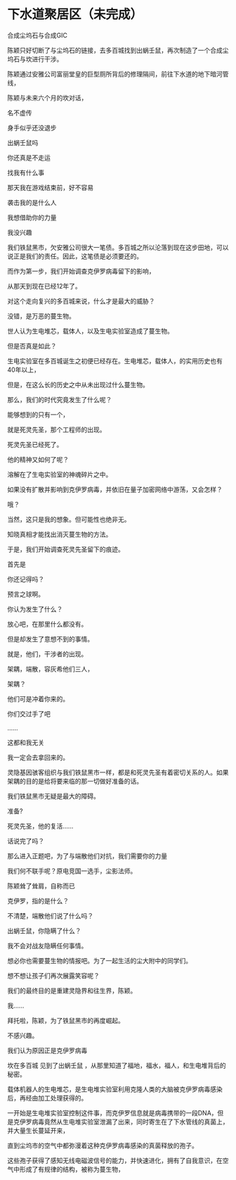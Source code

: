 # 下水道聚居区（未完成）

合成尘坞石与合成GIC

陈颖只好切断了与尘坞石的链接，去多百城找到出蜗壬鼠，再次制造了一个合成尘坞石与坎进行干涉。

陈颖通过安雅公司富丽堂皇的巨型厕所背后的修理隔间，前往下水道的地下暗河管线，

陈颖与未来六个月的坎对话，

名不虚传

身手似乎还没退步

出蜗壬鼠吗

你还真是不走运

找我有什么事

那天我在游戏结束前，好不容易

袭击我的是什么人

我想借助你的力量

我没兴趣

我们铁鼠黑市，欠安雅公司很大一笔债。多百城之所以沦落到现在这步田地，可以说正是我们的责任。因此，这笔债是必须要还的。

而作为第一步，我们开始调查克伊罗病毒留下的影响，

从那天到现在已经12年了。

对这个走向复兴的多百城来说，什么才是最大的威胁？

没错，是万恶的蔓生物。

世人认为生电堆芯，载体人，以及生电实验室造成了蔓生物。

但是否真是如此？

生电实验室在多百城诞生之初便已经存在。生电堆芯，载体人，的实用历史也有40年以上，

但是，在这么长的历史之中从未出现过什么蔓生物。

那么，我们的时代究竟发生了什么呢？

能够想到的只有一个，

就是死灵先圣，那个工程师的出现。

死灵先圣已经死了。

他的精神又如何了呢？

溶解在了生电实验室的神魂碎片之中。

如果没有扩散并影响到克伊罗病毒，并依旧在量子加密网络中游荡，又会怎样？

哦？

当然，这只是我的想象。但可能性也绝非无。

知晓真相才能找出消灭蔓生物的方法。

于是，我们开始调查死灵先圣留下的痕迹。

首先是

你还记得吗？

预言之球啊。

你认为发生了什么？

放心吧，在那里什么都没有。

但是却发生了意想不到的事情。

就是，他们，干涉者的出现。

架耦，端散，容灰希他们三人，

架耦？

他们可是冲着你来的。

你们交过手了吧

……

这都和我无关

我一定会去拿回来的。

灵隐基因骇客组织与我们铁鼠黑市一样，都是和死灵先圣有着密切关系的人。如果架耦的目的是给将要来临的那一切做好准备的话。

我们铁鼠黑市无疑是最大的障碍。

准备?

死灵先圣，他的复活……

话说完了吗？

那么进入正题吧，为了与端散他们对抗，我们需要你的力量

我们何不联手呢？原电竞国一选手，尘影法师。

陈颖耸了耸肩，自称而已

克伊罗，指的是什么？

不清楚，端散他们说了什么吗？

出蜗壬鼠，你隐瞒了什么？

我不会对战友隐瞒任何事情。

想必你也需要蔓生物的情报吧。为了一起生活的尘大附中的同学们。

想不想让孩子们再次展露笑容呢？

我们的最终目的是重建灵隐界和往生界，陈颖。

我……

拜托啦，陈颖，为了铁鼠黑市的再度崛起。

不感兴趣。

我们认为原因正是克伊罗病毒

坎在多百城 见到了出蜗壬鼠 ，从那里知道了福地，福水，福人，和生电堆背后的秘密。

载体机器人的生电堆芯，是生电堆实验室利用克隆人类的大脑被克伊罗病毒感染后，再经由加工处理获得的。

一开始是生电堆实验室控制这件事，而克伊罗信息就是病毒携带的一段DNA，但是克伊罗病毒竟然从生电堆实验室泄漏了出来，同时寄生在了下水管线的真菌上，并大量生长蔓延开来，

直到尘坞市的空气中都弥漫着这种克伊罗病毒感染的真菌释放的孢子。

这些孢子获得了感知无线电磁波信号的能力，并快速进化，拥有了自我意识，在空气中形成了有规律的结构，被称为蔓生物，

